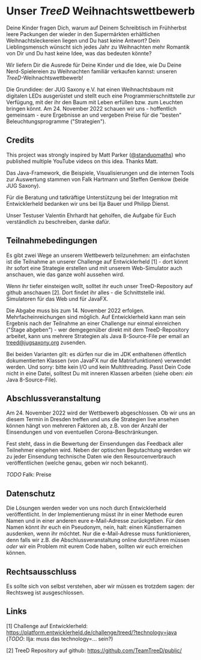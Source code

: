 # Unser _TreeD_ Weihnachtswettbewerb

Deine Kinder fragen Dich, warum auf Deinem Schreibtisch im Frühherbst leere Packungen der wieder in den Supermärkten erhältlichen Weihnachtsleckereien liegen und Du hast keine Antwort? Dein Lieblingsmensch wünscht sich jedes Jahr zu Weihnachten mehr Romantik von Dir und Du hast keine Idee, was das bedeuten könnte?

Wir liefern Dir die Ausrede für Deine Kinder und die Idee, wie Du Deine Nerd-Spielereien zu Weihnachten familiär verkaufen kannst: unseren _TreeD_-Weihnachtswettbewerb!

Die Grundidee: der JUG Saxony e.V. hat einen Weihnachtsbaum mit digitalen LEDs ausgerüstet und stellt euch eine Programmierschnittstelle zur Verfügung, mit der ihr den Baum mit Leben erfüllen bzw. zum Leuchten bringen könnt. Am 24. November 2022 schauen wir uns - hoffentlich gemeinsam - eure Ergebnisse an und vergeben Preise für die "besten" Beleuchtungsprogramme ("Strategien").

## Credits

This project was strongly inspired by Matt Parker ([@standupmaths](https://twitter.com/standupmaths)) who published multiple YouTube videos on this idea. Thanks Matt. 

Das Java-Framework, die Beispiele, Visualisierungen und die internen Tools zur Auswertung stammen von Falk Hartmann und Steffen Gemkow (beide JUG Saxony).

Für die Beratung und tatkräftige Unterstützung bei der Integration mit Entwicklerheld bedanken wir uns bei Ilja Bauer und Philipp Dienst.

Unser Testuser Valentin Ehrhardt hat geholfen, die Aufgabe für Euch verständlich zu beschreiben, danke dafür.

## Teilnahmebedingungen

Es gibt zwei Wege an unserem Wettbewerb teilzunehmen: am einfachsten ist die Teilnahme an unserer Challenge auf Entwicklerheld [1] - dort könnt ihr sofort eine Strategie erstellen und mit unserem Web-Simulator auch anschauen, wie das ganze wohl aussehen wird.

Wenn ihr tiefer einsteigen wollt, solltet ihr euch unser TreeD-Repository auf github anschauen [2]. Dort findet ihr alles - die Schnittstelle inkl. Simulatoren für das Web und für JavaFX.

Die Abgabe muss bis zum 14. November 2022 erfolgen. Mehrfacheinreichungen sind möglich. Auf Entwicklerheld kann man sein Ergebnis nach der Teilnahme an einer Challenge nur einmal einreichen ("Stage abgeben") - wer demgegenüber direkt mit dem TreeD-Repository arbeitet, kann uns mehrere Strategien als Java 8-Source-File per email an treed@jugsaxony.org zusenden.

Bei beiden Varianten gilt: es dürfen nur die im JDK enthaltenen öffentlich dokumentierten Klassen (von JavaFX nur die Matrixfunktionen) verwendet werden. Und sorry: bitte kein I/O und kein Multithreading. Passt Dein Code nicht in eine Datei, solltest Du mit inneren Klassen arbeiten (siehe oben: *ein* Java 8-Source-File).

## Abschlussveranstaltung

Am 24. November 2022 wird der Wettbewerb abgeschlossen. Ob wir uns an diesem Termin in Dresden treffen und uns die Strategien live ansehen können hängt von mehreren Faktoren ab, z.B. von der Anzahl der Einsendungen und von eventuellen Corona-Beschränkungen.

Fest steht, dass in die Bewertung der Einsendungen das Feedback aller Teilnehmer eingehen wird. Neben der optischen Begutachtung werden wir zu jeder Einsendung technische Daten wie den Resourcenverbrauch veröffentlichen (welche genau, geben wir noch bekannt).

*TODO* Falk: Preise

## Datenschutz

Die Lösungen werden weder von uns noch durch Entwicklerheld veröffentlicht. In der Implementierung müsst ihr in einer Methode euren Namen und in einer anderen eure e-Mail-Adresse zurückgeben. Für den Namen könnt ihr euch ein Pseudonym, nein, halt: einen Künstlernamen ausdenken, wenn ihr möchtet. Nur die e-Mail-Adresse muss funktionieren, denn falls wir z.B. die Abschlussveranstaltung online durchführen müssen _oder_ wir ein Problem mit eurem Code haben, sollten wir euch erreichen können. 

## Rechtsausschluss

Es sollte sich von selbst verstehen, aber wir müssen es trotzdem sagen: der Rechtsweg ist ausgeschlossen.

## Links

[1] Challenge auf Entwicklerheld: https://platform.entwicklerheld.de/challenge/treed/?technology=java (*TODO*: Ilja: muss das technology=... sein?)

[2] TreeD Repository auf github: https://github.com/TeamTreeD/public/
